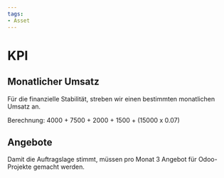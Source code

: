 ```yaml
---
tags:
- Asset
---
```

# KPI

## Monatlicher Umsatz

Für die finanzielle Stabilität, streben wir einen bestimmten monatlichen Umsatz an.

Berechnung: 4000 + 7500 + 2000 + 1500 + (15000 x 0.07)

## Angebote

Damit die Auftragslage stimmt, müssen pro Monat 3 Angebot für Odoo-Projekte gemacht werden.
